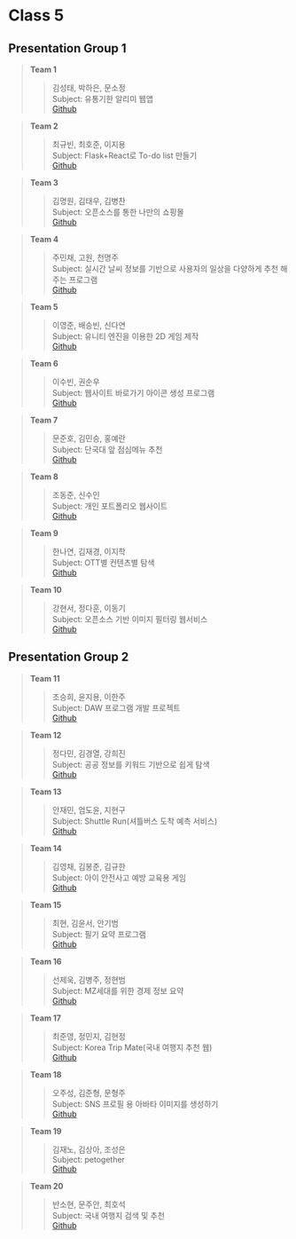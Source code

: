 # Class 5
## Presentation Group 1  
> **Team 1**  
>> 김성태, 박하은, 문소정<br>
>> Subject: 유통기한 알리미 웹앱<br>
>> [Github](, "") <br>

> **Team 2**  
>> 최규빈, 최호준, 이지용<br>
>> Subject: Flask+React로 To-do list 만들기<br>
>> [Github](, "") <br>

> **Team 3**  
>> 김명원, 김태우, 김병찬<br>
>> Subject: 오픈소스를 통한 나만의 쇼핑몰<br>
>> [Github](, "") <br>

> **Team 4**  
>> 주민채, 고원, 천명주<br>
>> Subject: 실시간 날씨 정보를 기반으로 사용자의 일상을 다양하게 추천 해주는 프로그램<br>
>> [Github](, "") <br>

> **Team 5**  
>> 이영준, 배승빈, 신다연<br>
>> Subject: 유니티 엔진을 이용한 2D 게임 제작<br>
>> [Github](, "") <br>

> **Team 6**  
>> 이수빈, 권순우<br>
>> Subject: 웹사이트 바로가기 아이콘 생성 프로그램<br>
>> [Github](, "") <br>

> **Team 7**  
>> 문준호, 김민승, 홍예란<br>
>> Subject: 단국대 앞 점심메뉴 추천<br>
>> [Github](, "") <br>

> **Team 8**  
>> 조동준, 신수인<br>
>> Subject: 개인 포트폴리오 웹사이트<br>
>> [Github](, "") <br>

> **Team 9**  
>> 한나연, 김재경, 이지학<br>
>> Subject: OTT별 컨텐츠별 탐색<br>
>> [Github](, "") <br>

> **Team 10**  
>> 강현서, 정다훈, 이동기<br>
>> Subject: 오픈소스 기반 이미지 필터링 웹서비스<br>
>> [Github](, "") <br>

## Presentation Group 2  
> **Team 11**  
>> 조승희, 윤지용, 이한주<br>
>> Subject: DAW 프로그램 개발 프로젝트<br>
>> [Github](, "") <br>

> **Team 12**  
>> 정다민, 김경열, 강희진<br>
>> Subject: 공공 정보를 키워드 기반으로 쉽게 탐색<br>
>> [Github](, "") <br>

> **Team 13**  
>> 안재민, 엄도윤, 지현구<br>
>> Subject: Shuttle Run(셔틀버스 도착 예측 서비스)<br>
>> [Github](, "") <br>

> **Team 14**  
>> 김영채, 김봉준, 김규한<br>
>> Subject: 아이 안전사고 예방 교육용 게임<br>
>> [Github](, "") <br>

> **Team 15**  
>> 최현, 김윤서, 안기범<br>
>> Subject: 필기 요약 프로그램<br>
>> [Github](, "") <br>

> **Team 16**  
>> 선제욱, 김병주, 정현범<br>
>> Subject: MZ세대를 위한 경제 정보 요약<br>
>> [Github](, "") <br>

> **Team 17**  
>> 최준영, 정민지, 김현정<br>
>> Subject: Korea Trip Mate(국내 여행지 추천 웹)<br>
>> [Github](, "") <br>

> **Team 18**  
>> 오주성, 김준형, 문형주<br>
>> Subject: SNS 프로필 용 아바타 이미지를 생성하기<br>
>> [Github](, "") <br>

> **Team 19**  
>> 김재노, 김상아, 조성은<br>
>> Subject: petogether<br>
>> [Github](, "") <br>

> **Team 20**  
>> 반소현, 문주안, 최호석<br>
>> Subject: 국내 여행지 검색 및 추천<br>
>> [Github](, "") <br>
